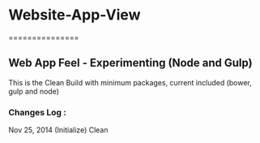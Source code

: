 # Website-App-View
===============

## Web App Feel - Experimenting (Node and Gulp)

This is the Clean Build with minimum packages, current included (bower, gulp and node)

### Changes Log : 

Nov 25, 2014 (Initialize) Clean 
